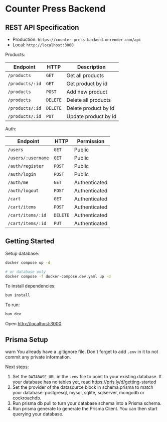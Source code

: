 # Counter Press Backend

## REST API Specification

- Production: `https://counter-press-backend.onrender.com/api`
- Local: `http://localhost:3000`

Products:

| Endpoint        | HTTP     | Description          |
| --------------- | -------- | -------------------- |
| `/products`     | `GET`    | Get all products     |
| `/products/:id` | `GET`    | Get product by id    |
| `/products`     | `POST`   | Add new product      |
| `/products`     | `DELETE` | Delete all products  |
| `/products/:id` | `DELETE` | Delete product by id |
| `/products/:id` | `PUT`    | Update product by id |

Auth:

| Endpoint           | HTTP     | Permission    |
| ------------------ | -------- | ------------- |
| `/users`           | `GET`    | Public        |
| `/users/:username` | `GET`    | Public        |
| `/auth/register`   | `POST`   | Public        |
| `/auth/login`      | `POST`   | Public        |
| `/auth/me`         | `GET`    | Authenticated |
| `/auth/logout`     | `POST`   | Authenticated |
| `/cart`            | `GET`    | Authenticated |
| `/cart/items`      | `POST`   | Authenticated |
| `/cart/items/:id`  | `DELETE` | Authenticated |
| `/cart/items/:id`  | `PUT`    | Authenticated |

## Getting Started

Setup database:

```sh
docker compose up -d

# or database only
docker compose -f docker-compose.dev.yaml up -d
```

To install dependencies:

```sh
bun install
```

To run:

```sh
bun dev
```

Open <http://localhost:3000>

## Prisma Setup

warn You already have a .gitignore file. Don't forget to add `.env` in it to not commit any private information.

Next steps:

1. Set the `DATABASE_URL` in the `.env` file to point to your existing database. If your database has no tables yet, read <https://pris.ly/d/getting-started>
2. Set the provider of the datasource block in schema.prisma to match your database: postgresql, mysql, sqlite, sqlserver, mongodb or cockroachdb.
3. Run prisma db pull to turn your database schema into a Prisma schema.
4. Run prisma generate to generate the Prisma Client. You can then start querying your database.

